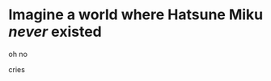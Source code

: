 <!DOCTYPE html>
<html>
<h1> Imagine a world where Hatsune Miku <i>never</i> existed </h1>
  
<p>
  oh no
</p>
<p> cries</p>


  
</html>
